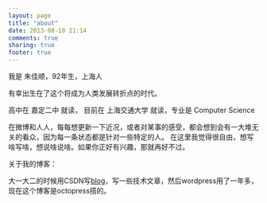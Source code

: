 ```yaml
---
layout: page
title: "about"
date: 2013-08-10 21:14
comments: true
sharing: true
footer: true
---
```

我是 朱佳顺，92年生，上海人

有幸出生在了这个将成为人类发展转折点的时代。

高中在 嘉定二中 就读， 目前在 上海交通大学 就读，专业是 Computer Science

在微博和人人，每每想更新一下近况，或者对某事的感受，都会想到会有一大堆无关的看众，因为每一条状态都是针对一些特定的人。
在这里我觉得很自由，想写啥写啥，想说啥说啥。如果你正好有兴趣，那就再好不过。

关于我的博客：

大一大二的时候用CSDN写[blog](http://blog.csdn.net/zyearn/)，写一些技术文章，然后wordpress用了一年多，现在这个博客是octopress搭的。
